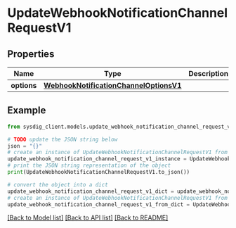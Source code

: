 # UpdateWebhookNotificationChannelRequestV1


## Properties

Name | Type | Description | Notes
------------ | ------------- | ------------- | -------------
**options** | [**WebhookNotificationChannelOptionsV1**](WebhookNotificationChannelOptionsV1.md) |  | 

## Example

```python
from sysdig_client.models.update_webhook_notification_channel_request_v1 import UpdateWebhookNotificationChannelRequestV1

# TODO update the JSON string below
json = "{}"
# create an instance of UpdateWebhookNotificationChannelRequestV1 from a JSON string
update_webhook_notification_channel_request_v1_instance = UpdateWebhookNotificationChannelRequestV1.from_json(json)
# print the JSON string representation of the object
print(UpdateWebhookNotificationChannelRequestV1.to_json())

# convert the object into a dict
update_webhook_notification_channel_request_v1_dict = update_webhook_notification_channel_request_v1_instance.to_dict()
# create an instance of UpdateWebhookNotificationChannelRequestV1 from a dict
update_webhook_notification_channel_request_v1_from_dict = UpdateWebhookNotificationChannelRequestV1.from_dict(update_webhook_notification_channel_request_v1_dict)
```
[[Back to Model list]](../README.md#documentation-for-models) [[Back to API list]](../README.md#documentation-for-api-endpoints) [[Back to README]](../README.md)


